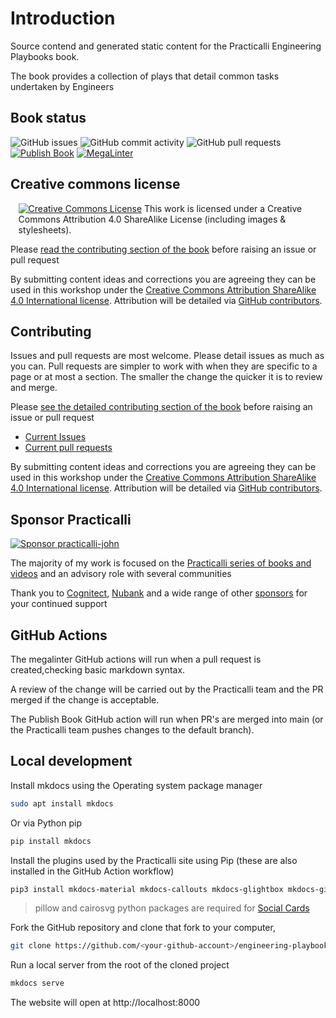 # Introduction

Source contend and generated static content for the Practicalli Engineering Playbooks book.

The book provides a collection of plays that detail common tasks undertaken by Engineers


## Book status

![GitHub issues](https://img.shields.io/github/issues/practicalli/engineering-playbook?label=content%20ideas&logo=github)
![GitHub commit activity](https://img.shields.io/github/commit-activity/y/practicalli/engineering-playbook?label=commits&logo=github)
![GitHub pull requests](https://img.shields.io/github/issues-pr-raw/practicalli/engineering-playbook?label=pull%20requests&logo=github)
[![Publish Book](https://github.com/practicalli/engineering-playbook/actions/workflows/publish-book.yaml/badge.svg)](https://github.com/practicalli/engineering-playbooks/actions/workflows/publish-book.yaml)
[![MegaLinter](https://github.com/practicalli/engineering-playbook/actions/workflows/megalinter.yml/badge.svg)](https://github.com/practicalli/engineering-playbooks/actions/workflows/megalinter.yml)


## Creative commons license

<div style="width:95%; margin:auto;">
  <a rel="license" href="http://creativecommons.org/licenses/by-sa/4.0/"><img alt="Creative Commons License" style="border-width:0" src="https://i.creativecommons.org/l/by-sa/4.0/88x31.png" /></a>
  This work is licensed under a Creative Commons Attribution 4.0 ShareAlike License (including images & stylesheets).
</div>

Please [read the contributing section of the book](https://practical.li//engineering-playbook/introduction/contributing/) before raising an issue or pull request

By submitting content ideas and corrections you are agreeing they can be used in this workshop under the [Creative Commons Attribution ShareAlike 4.0 International license](https://creativecommons.org/licenses/by-sa/4.0/).  Attribution will be detailed via [GitHub contributors](https://github.com/practicalli/engineering-playbooks/graphs/contributors).


## Contributing

Issues and pull requests are most welcome.  Please detail issues as much as you can.  Pull requests are simpler to work with when they are specific to a page or at most a section.  The smaller the change the quicker it is to review and merge.

Please [see the detailed contributing section of the book](contributing.html) before raising an issue or pull request

* [Current Issues](https://github.com/practicalli/engineering-playbook/issues)
* [Current pull requests](https://github.com/practicalli/engineering-playbook/pulls)

By submitting content ideas and corrections you are agreeing they can be used in this workshop under the [Creative Commons Attribution ShareAlike 4.0 International license](https://creativecommons.org/licenses/by-sa/4.0/).  Attribution will be detailed via [GitHub contributors](https://github.com/practicalli/engineering-playbook/graphs/contributors).


## Sponsor Practicalli

[![Sponsor practicalli-john](https://raw.githubusercontent.com/practicalli/graphic-design/live/buttons/practicalli-github-sponsors-button.png)](https://github.com/sponsors/practicalli-john/)

The majority of my work is focused on the [Practicalli series of books and videos](https://practical.li/) and an advisory role with several communities

Thank you to [Cognitect](https://www.cognitect.com/), [Nubank](https://nubank.com.br/) and a wide range of other [sponsors](https://github.com/sponsors/practicalli-john#sponsors) for your continued support


## GitHub Actions

The megalinter GitHub actions will run when a pull request is created,checking basic markdown syntax.

A review of the change will be carried out by the Practicalli team and the PR merged if the change is acceptable.

The Publish Book GitHub action will run when PR's are merged into main (or the Practicalli team pushes changes to the default branch).


## Local development

Install mkdocs using the Operating system package manager

```bash
sudo apt install mkdocs
```

Or via Python pip

```bash
pip install mkdocs
```

Install the plugins used by the Practicalli site using Pip (these are also installed in the GitHub Action workflow)

```bash
pip3 install mkdocs-material mkdocs-callouts mkdocs-glightbox mkdocs-git-revision-date-localized-plugin mkdocs-redirects pillow cairosvg
```

> pillow and cairosvg python packages are required for [Social Cards](https://squidfunk.github.io/mkdocs-material/setup/setting-up-social-cards/)

Fork the GitHub repository and clone that fork to your computer,

```bash
git clone https://github.com/<your-github-account>/engineering-playbook.git

```

Run a local server from the root of the cloned project

```bash
mkdocs serve
```

The website will open at http://localhost:8000
